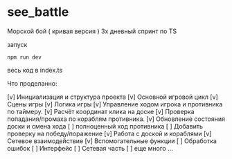 # see_battle
Морской бой ( кривая версия )
3х дневный спринт по TS

запуск 
```
npm run dev
```
весь код в index.ts

Что проделанно:

[v] Инициализация и структура проекта
[v] Основной игровой цикл
[v] Сцены игры
[v] Логика игры
  [v] Управление ходом игрока и противника по таймеру.
  [v] Расчёт координат клика на доске
  [v] Проверка попадания/промаха по кораблям противника.
  [v] Обновление состояния доски и смена хода
  [ ] полноценный ход противника
  [ ] Добавить проверку на победу/поражение
[v] Работа с доской и кораблями
[v] Сетевое взаимодействие
[v] Вспомогательные функции
[ ] Обработка ошибок
[ ] Интерфейс
[ ] Сетевая часть
[ ] еще много ...


